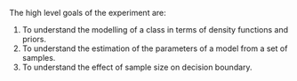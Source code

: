 The high level goals of the experiment are:  

 1. To understand the modelling of a class in terms of density functions and priors.     
 2. To understand the estimation of the parameters of a model from a set of samples.     
 3. To understand the effect of sample size on decision boundary.  

